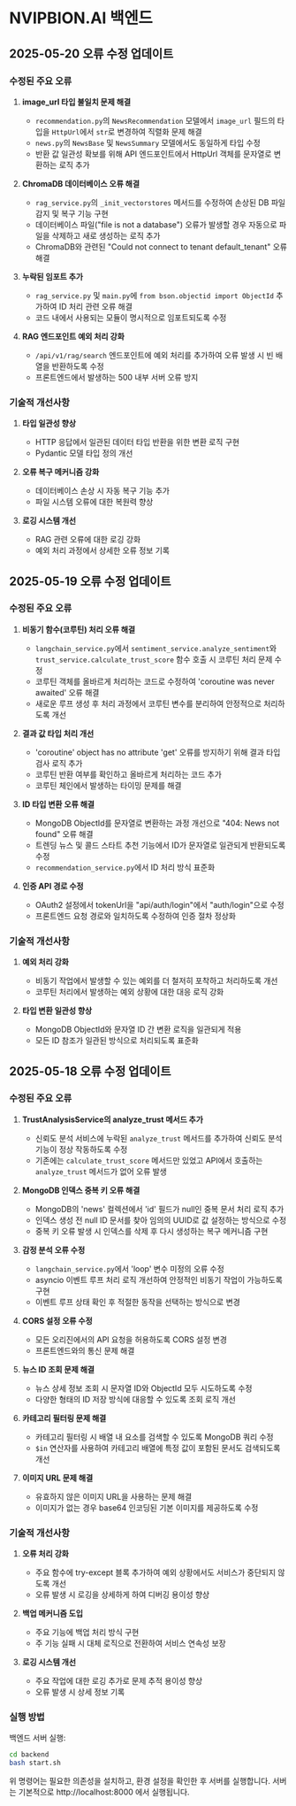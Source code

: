 # NVIPBION.AI 백엔드

## 2025-05-20 오류 수정 업데이트

### 수정된 주요 오류

1. **image_url 타입 불일치 문제 해결**
   - `recommendation.py`의 `NewsRecommendation` 모델에서 `image_url` 필드의 타입을 `HttpUrl`에서 `str`로 변경하여 직렬화 문제 해결
   - `news.py`의 `NewsBase` 및 `NewsSummary` 모델에서도 동일하게 타입 수정
   - 반환 값 일관성 확보를 위해 API 엔드포인트에서 HttpUrl 객체를 문자열로 변환하는 로직 추가

2. **ChromaDB 데이터베이스 오류 해결**
   - `rag_service.py`의 `_init_vectorstores` 메서드를 수정하여 손상된 DB 파일 감지 및 복구 기능 구현
   - 데이터베이스 파일("file is not a database") 오류가 발생할 경우 자동으로 파일을 삭제하고 새로 생성하는 로직 추가
   - ChromaDB와 관련된 "Could not connect to tenant default_tenant" 오류 해결

3. **누락된 임포트 추가**
   - `rag_service.py` 및 `main.py`에 `from bson.objectid import ObjectId` 추가하여 ID 처리 관련 오류 해결
   - 코드 내에서 사용되는 모듈이 명시적으로 임포트되도록 수정

4. **RAG 엔드포인트 예외 처리 강화**
   - `/api/v1/rag/search` 엔드포인트에 예외 처리를 추가하여 오류 발생 시 빈 배열을 반환하도록 수정
   - 프론트엔드에서 발생하는 500 내부 서버 오류 방지

### 기술적 개선사항

1. **타입 일관성 향상**
   - HTTP 응답에서 일관된 데이터 타입 반환을 위한 변환 로직 구현
   - Pydantic 모델 타입 정의 개선

2. **오류 복구 메커니즘 강화**
   - 데이터베이스 손상 시 자동 복구 기능 추가
   - 파일 시스템 오류에 대한 복원력 향상

3. **로깅 시스템 개선**
   - RAG 관련 오류에 대한 로깅 강화
   - 예외 처리 과정에서 상세한 오류 정보 기록

## 2025-05-19 오류 수정 업데이트

### 수정된 주요 오류

1. **비동기 함수(코루틴) 처리 오류 해결**
   - `langchain_service.py`에서 `sentiment_service.analyze_sentiment`와 `trust_service.calculate_trust_score` 함수 호출 시 코루틴 처리 문제 수정
   - 코루틴 객체를 올바르게 처리하는 코드로 수정하여 'coroutine was never awaited' 오류 해결
   - 새로운 루프 생성 후 처리 과정에서 코루틴 변수를 분리하여 안정적으로 처리하도록 개선

2. **결과 값 타입 처리 개선**
   - 'coroutine' object has no attribute 'get' 오류를 방지하기 위해 결과 타입 검사 로직 추가
   - 코루틴 반환 여부를 확인하고 올바르게 처리하는 코드 추가
   - 코루틴 체인에서 발생하는 타이밍 문제를 해결

3. **ID 타입 변환 오류 해결**
   - MongoDB ObjectId를 문자열로 변환하는 과정 개선으로 "404: News not found" 오류 해결
   - 트렌딩 뉴스 및 콜드 스타트 추천 기능에서 ID가 문자열로 일관되게 반환되도록 수정
   - `recommendation_service.py`에서 ID 처리 방식 표준화

4. **인증 API 경로 수정**
   - OAuth2 설정에서 tokenUrl을 "api/auth/login"에서 "auth/login"으로 수정
   - 프론트엔드 요청 경로와 일치하도록 수정하여 인증 절차 정상화

### 기술적 개선사항

1. **예외 처리 강화**
   - 비동기 작업에서 발생할 수 있는 예외를 더 철저히 포착하고 처리하도록 개선
   - 코루틴 처리에서 발생하는 예외 상황에 대한 대응 로직 강화

2. **타입 변환 일관성 향상**
   - MongoDB ObjectId와 문자열 ID 간 변환 로직을 일관되게 적용
   - 모든 ID 참조가 일관된 방식으로 처리되도록 표준화

## 2025-05-18 오류 수정 업데이트

### 수정된 주요 오류

1. **TrustAnalysisService의 analyze_trust 메서드 추가**
   - 신뢰도 분석 서비스에 누락된 `analyze_trust` 메서드를 추가하여 신뢰도 분석 기능이 정상 작동하도록 수정
   - 기존에는 `calculate_trust_score` 메서드만 있었고 API에서 호출하는 `analyze_trust` 메서드가 없어 오류 발생

2. **MongoDB 인덱스 중복 키 오류 해결**
   - MongoDB의 'news' 컬렉션에서 'id' 필드가 null인 중복 문서 처리 로직 추가
   - 인덱스 생성 전 null ID 문서를 찾아 임의의 UUID로 값 설정하는 방식으로 수정
   - 중복 키 오류 발생 시 인덱스를 삭제 후 다시 생성하는 복구 메커니즘 구현

3. **감정 분석 오류 수정**
   - `langchain_service.py`에서 'loop' 변수 미정의 오류 수정
   - asyncio 이벤트 루프 처리 로직 개선하여 안정적인 비동기 작업이 가능하도록 구현
   - 이벤트 루프 상태 확인 후 적절한 동작을 선택하는 방식으로 변경

4. **CORS 설정 오류 수정**
   - 모든 오리진에서의 API 요청을 허용하도록 CORS 설정 변경
   - 프론트엔드와의 통신 문제 해결

5. **뉴스 ID 조회 문제 해결**
   - 뉴스 상세 정보 조회 시 문자열 ID와 ObjectId 모두 시도하도록 수정
   - 다양한 형태의 ID 저장 방식에 대응할 수 있도록 조회 로직 개선

6. **카테고리 필터링 문제 해결**
   - 카테고리 필터링 시 배열 내 요소를 검색할 수 있도록 MongoDB 쿼리 수정
   - `$in` 연산자를 사용하여 카테고리 배열에 특정 값이 포함된 문서도 검색되도록 개선

7. **이미지 URL 문제 해결**
   - 유효하지 않은 이미지 URL을 사용하는 문제 해결
   - 이미지가 없는 경우 base64 인코딩된 기본 이미지를 제공하도록 수정

### 기술적 개선사항

1. **오류 처리 강화**
   - 주요 함수에 try-except 블록 추가하여 예외 상황에서도 서비스가 중단되지 않도록 개선
   - 오류 발생 시 로깅을 상세하게 하여 디버깅 용이성 향상

2. **백업 메커니즘 도입**
   - 주요 기능에 백업 처리 방식 구현
   - 주 기능 실패 시 대체 로직으로 전환하여 서비스 연속성 보장

3. **로깅 시스템 개선**
   - 주요 작업에 대한 로깅 추가로 문제 추적 용이성 향상
   - 오류 발생 시 상세 정보 기록

### 실행 방법

백엔드 서버 실행:
```bash
cd backend
bash start.sh
```

위 명령어는 필요한 의존성을 설치하고, 환경 설정을 확인한 후 서버를 실행합니다.
서버는 기본적으로 http://localhost:8000 에서 실행됩니다.
